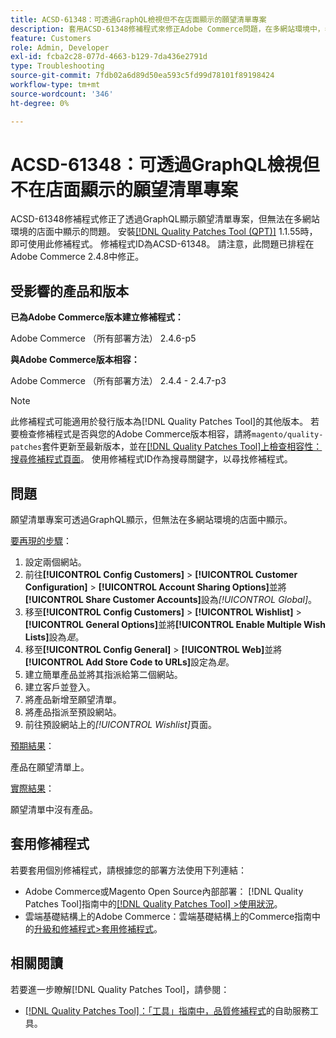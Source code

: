 ```yaml
---
title: ACSD-61348：可透過GraphQL檢視但不在店面顯示的願望清單專案
description: 套用ACSD-61348修補程式來修正Adobe Commerce問題，在多網站環境中，希望清單專案可透過GraphQL顯示，但不會顯示在店面上。
feature: Customers
role: Admin, Developer
exl-id: fcba2c28-077d-4663-b129-7da436e2791d
type: Troubleshooting
source-git-commit: 7fdb02a6d89d50ea593c5fd99d78101f89198424
workflow-type: tm+mt
source-wordcount: '346'
ht-degree: 0%

---
```


# ACSD-61348：可透過GraphQL檢視但不在店面顯示的願望清單專案

ACSD-61348修補程式修正了透過GraphQL顯示願望清單專案，但無法在多網站環境的店面中顯示的問題。 安裝[[!DNL Quality Patches Tool (QPT)]](/help/tools/quality-patches-tool/quality-patches-tool-to-self-serve-quality-patches.md) 1.1.55時，即可使用此修補程式。 修補程式ID為ACSD-61348。 請注意，此問題已排程在Adobe Commerce 2.4.8中修正。

## 受影響的產品和版本

**已為Adobe Commerce版本建立修補程式：**

Adobe Commerce （所有部署方法） 2.4.6-p5

**與Adobe Commerce版本相容：**

Adobe Commerce （所有部署方法） 2.4.4 - 2.4.7-p3

>[!NOTE]
>
>此修補程式可能適用於發行版本為[!DNL Quality Patches Tool]的其他版本。 若要檢查修補程式是否與您的Adobe Commerce版本相容，請將`magento/quality-patches`套件更新至最新版本，並在[[!DNL Quality Patches Tool]上檢查相容性：搜尋修補程式頁面](https://experienceleague.adobe.com/tools/commerce-quality-patches/index.html)。 使用修補程式ID作為搜尋關鍵字，以尋找修補程式。

## 問題

願望清單專案可透過GraphQL顯示，但無法在多網站環境的店面中顯示。

<u>要再現的步驟</u>：

1. 設定兩個網站。
1. 前往&#x200B;**[!UICONTROL Config Customers]** > **[!UICONTROL Customer Configuration]** > **[!UICONTROL Account Sharing Options]**&#x200B;並將&#x200B;**[!UICONTROL Share Customer Accounts]**&#x200B;設為&#x200B;*[!UICONTROL Global]*。
1. 移至&#x200B;**[!UICONTROL Config Customers]** > **[!UICONTROL Wishlist]** > **[!UICONTROL General Options]**&#x200B;並將&#x200B;**[!UICONTROL Enable Multiple Wish Lists]**&#x200B;設為&#x200B;*是*。
1. 移至&#x200B;**[!UICONTROL Config General]** > **[!UICONTROL Web]**&#x200B;並將&#x200B;**[!UICONTROL Add Store Code to URLs]**&#x200B;設定為&#x200B;*是*。
1. 建立簡單產品並將其指派給第二個網站。
1. 建立客戶並登入。
1. 將產品新增至願望清單。
1. 將產品指派至預設網站。
1. 前往預設網站上的&#x200B;*[!UICONTROL Wishlist]*&#x200B;頁面。

<u>預期結果</u>：

產品在願望清單上。

<u>實際結果</u>：

願望清單中沒有產品。

## 套用修補程式

若要套用個別修補程式，請根據您的部署方法使用下列連結：

* Adobe Commerce或Magento Open Source內部部署： [!DNL Quality Patches Tool]指南中的[[!DNL Quality Patches Tool] >使用狀況](/help/tools/quality-patches-tool/usage.md)。
* 雲端基礎結構上的Adobe Commerce：雲端基礎結構上的Commerce指南中的[升級和修補程式>套用修補程式](https://experienceleague.adobe.com/docs/commerce-cloud-service/user-guide/develop/upgrade/apply-patches.html)。

## 相關閱讀

若要進一步瞭解[!DNL Quality Patches Tool]，請參閱：

* [[!DNL Quality Patches Tool]：「工具」指南中，品質修補程式](/help/tools/quality-patches-tool/quality-patches-tool-to-self-serve-quality-patches.md)的自助服務工具。
